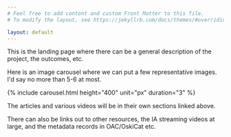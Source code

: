 ```yaml
---
# Feel free to add content and custom Front Matter to this file.
# To modify the layout, see https://jekyllrb.com/docs/themes/#overriding-theme-defaults

layout: default
---
```


This is the landing page where there can be a general description of the project, the outcomes, etc.

<!-- <img src="{{ site.baseurl }}/assets/images/ar.gif"> -->
<!-- ffmpeg -f image2 -framerate 1 -pattern_type glob -i "ar_*.png" -vf scale=600x450 ar.gif -->

Here is an image carousel where we can put a few representative images. I'd say no more than 5-6 at most.

<!-- <div class="flex-row"> -->
<!-- <div class="mx-auto"> -->
{% include carousel.html height="400" unit="px" duration="3" %}
<!-- </div> -->
<!-- </div> -->

The articles and various videos will be in their own sections linked above.

There can also be links out to other resources, the IA streaming videos at large, and the metadata records in OAC/OskiCat etc.
